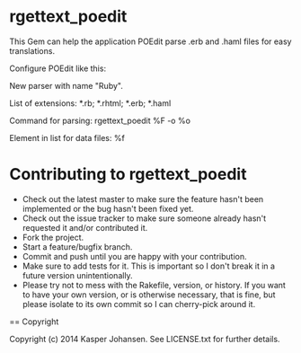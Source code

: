 # rgettext_poedit

This Gem can help the application POEdit parse .erb and .haml files for easy translations.

Configure POEdit like this:

New parser with name "Ruby".

List of extensions: *.rb; *.rhtml; *.erb; *.haml

Command for parsing: rgettext_poedit %F -o %o

Element in list for data files: %f

# Contributing to rgettext_poedit
 
* Check out the latest master to make sure the feature hasn't been implemented or the bug hasn't been fixed yet.
* Check out the issue tracker to make sure someone already hasn't requested it and/or contributed it.
* Fork the project.
* Start a feature/bugfix branch.
* Commit and push until you are happy with your contribution.
* Make sure to add tests for it. This is important so I don't break it in a future version unintentionally.
* Please try not to mess with the Rakefile, version, or history. If you want to have your own version, or is otherwise necessary, that is fine, but please isolate to its own commit so I can cherry-pick around it.

== Copyright

Copyright (c) 2014 Kasper Johansen. See LICENSE.txt for
further details.


